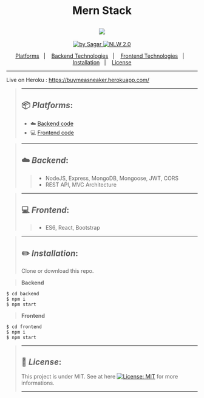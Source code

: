 <h1 align="center">Mern Stack</h1>
<h2 align="center">
<img src="https://img.shields.io/badge/Project developed during the -Bootcamp 2020 MERN Stack by 👨‍🏫 Hitesh Choudhary-589636?style=for-the-badge"/>
</h2>
<p align="Center">
  <a href="https://github.com/sagar627" target="_blank">
  <img alt="by Sagar" src="https://img.shields.io/badge/made%20by-Sagar-589636">
  </a>
  <a aria-label="Completed" href="https://courses.learncodeonline.in/learn/home/Full-Stack-MERN-Bootcamp/">
   <img alt="NLW 2.0" src="https://img.shields.io/badge/ Bootcamp 2020 -MERN Stack-589636">
  </a>
</p>

<p align="center">
  <a href="#package-platforms">Platforms</a>&nbsp;&nbsp;&nbsp;|&nbsp;&nbsp;&nbsp;
  <a href="#cloud-backend">Backend Technologies</a>&nbsp;&nbsp;&nbsp;|&nbsp;&nbsp;&nbsp;
  <a href="#computer-frontend">Frontend Technologies</a>&nbsp;&nbsp;&nbsp;|&nbsp;&nbsp;&nbsp;
  <a href="#pencil2-installation">Installation</a>&nbsp;&nbsp;&nbsp;|&nbsp;&nbsp;&nbsp;
  <a href="#memo-license">License</a>
</p>

---
Live on Heroku : https://buymeasneaker.herokuapp.com/

> ---
> ## :package: _**Platforms**_:
>
> - :cloud: [Backend code](https://github.com/sagar627/buymeasneaker-/tree/main/)
> - :computer: [Frontend code](https://github.com/sagar627/buymeasneaker-/tree/main/frontend)
>


> ---
> ## :cloud: _**Backend**_:
>
>> - NodeJS, Express, MongoDB, Mongoose, JWT, CORS
>> - REST API, MVC Architecture
>

> ---
> ## :computer: _**Frontend**_:
>
>> - ES6, React, Bootstrap
>

> ---
> ## :pencil2: _**Installation**_:
> Clone or download this repo.

> **Backend**

```
$ cd backend
$ npm i
$ npm start
```

> **Frontend**

```
$ cd frontend
$ npm i
$ npm start
```
>

> ---
> ## :memo: _**License**_:
>
> This project is under MIT. See at here [![License: MIT](https://img.shields.io/badge/License-MIT-589636.svg)](https://opensource.org/licenses/MIT) for more informations.
>
> ---

